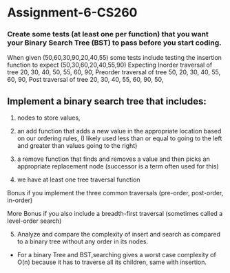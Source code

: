 # Assignment-6-CS260

### Create some tests (at least one per function) that you want your Binary Search Tree (BST) to pass before you start coding.
When given (50,60,30,90,20,40,55)
some tests include testing the insertion function to expect (50,30,60,20,40,55,90)
Expecting 
Inorder traversal of tree
20, 30, 40, 50, 55, 60, 90,
Preorder traversal of tree
50, 20, 30, 40, 55, 60, 90,
Post traversal of tree
20, 30, 40, 55, 60, 90, 50,

## Implement a binary search tree that includes:

1. nodes to store values,

2. an add function that adds a new value in the appropriate location based on our ordering rules,
(I likely used less than or equal to going to the left and greater than values going to the right)

3. a remove function that finds and removes a value and then picks an appropriate replacement node
(successor is a term often used for this)

4. we have at least one tree traversal function

Bonus if you implement the three common traversals (pre-order, post-order, in-order)

More Bonus if you also include a breadth-first traversal (sometimes called a level-order search)

5. Analyze and compare the complexity of insert and search as compared to a binary tree without any order in its nodes.
- For a binary Tree and BST,searching gives a worst case complexity of O(n) because it has to traverse all its children, same with insertion. 
